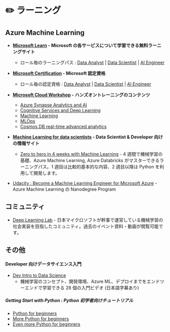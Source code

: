 # :pencil2: ラーニング

## Azure Machine Learning

- **[Microsoft Learn](https://docs.microsoft.com/en-us/learn/) - Microsoft の各サービスについて学習できる無料ラーニングサイト**
    - ロール毎のラーニングパス : [Data Analyst](https://docs.microsoft.com/ja-JP/learn/roles/data-analyst) | [Data Scientist](https://docs.microsoft.com/ja-jp/learn/roles/data-scientist) | [AI Engineer](https://docs.microsoft.com/ja-jp/learn/roles/ai-engineer) 


- **[Microsoft Certification](https://docs.microsoft.com/ja-JP/learn/certifications) - Microsoft 認定資格**
    - ロール毎の認定資格 : [Data Analyst](https://docs.microsoft.com/ja-JP/learn/certifications/data-analyst-associate/) | [Data Scientist](https://docs.microsoft.com/ja-jp/learn/certifications/roles/data-scientist) | [AI Engineer](https://docs.microsoft.com/ja-jp/learn/certifications/roles/ai-engineer) 


- **[Microsoft Cloud Workshop](https://microsoftcloudworkshop.com/) - ハンズオントレーニングのコンテンツ**
    - [Azure Synapse Analytics and AI](https://github.com/microsoft/MCW-Azure-Synapse-Analytics-and-AI)
    - [Cognitive Services and Deep Learning](https://github.com/Microsoft/MCW-Cognitive-Services-and-Deep-Learning)
    - [Machine Learning](https://github.com/microsoft/MCW-Machine-Learning)
    - [MLOps](https://github.com/microsoft/MCW-ML-Ops)
    - [Cosmos DB real-time advanced analytics](https://github.com/microsoft/MCW-Cosmos-DB-Real-Time-Advanced-Analytics)


- **[Machine Learning for data scientists](https://azure.microsoft.com/en-us/overview/ai-platform/data-scientist-resources/) - Data Scientist & Developer 向けの情報サイト**
    - [Zero to hero in 4 weeks with Machine Learning](https://azure.microsoft.com/en-us/resources/ml-learning-journey/) - 4 週間で機械学習の基礎、Azure Machine Learning, Azure Databricks がマスターできるラーニングパス。1 週目は比較的基本的な内容、2 週目以降は Python を利用して開発します。

- [Udacity : Become a Machine Learning Engineer for Microsoft Azure](https://www.udacity.com/course/machine-learning-engineer-for-microsoft-azure-nanodegree--nd00333) - Azure Machine Learning の Nanodegree Program



## コミュニティ

- [Deep Learning Lab](https://dllab.connpass.com/) - 日本マイクロソフトが幹事で運営している機械学習の社会実装を目指したコミュニティ。過去のイベント資料・動画が閲覧可能です。


## その他

#### Developer 向けデータサイエンス入門
- [Dev Intro to Data Science](https://channel9.msdn.com/Series/Dev-Intro-to-Data-Science)
    - 機械学習のコンセプト、開発環境、Azure ML、デプロイまでをエンドツーエンドで学習できる 28 個の入門ビデオ (日本語字幕あり)

##### Getting Start with Python : Python 初学者向けチュートリアル
- [Python for beginners](https://aka.ms/pythonbeginnerseries)
- [More Python for beginners](https://aka.ms/morepython)
- [Even more Python for beginners](https://aka.ms/evenmorepython)